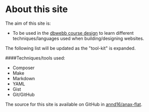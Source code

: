 About this site
==============================================

The aim of this site is:  

* To be used in the [dbwebb course design](http://dbwebb.se/design) to learn different techniques/languages used when building/designing websites.  

The following list will be updated as the "tool-kit" is expanded.  

####Techniques/tools used:  

 * Composer
 * Make
 * Markdown
 * YAML
 * Gist
 * Git/GitHub



The source for this site is available on GitHub in [annd16/anax-flat](https://github.com/annd16/anax-flat).  
